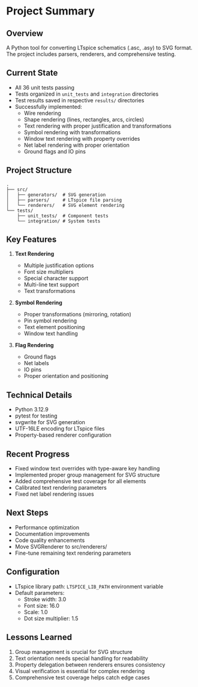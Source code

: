 # Project Summary

## Overview
A Python tool for converting LTspice schematics (.asc, .asy) to SVG format. The project includes parsers, renderers, and comprehensive testing.

## Current State
- All 36 unit tests passing
- Tests organized in `unit_tests` and `integration` directories
- Test results saved in respective `results/` directories
- Successfully implemented:
  - Wire rendering
  - Shape rendering (lines, rectangles, arcs, circles)
  - Text rendering with proper justification and transformations
  - Symbol rendering with transformations
  - Window text rendering with property overrides
  - Net label rendering with proper orientation
  - Ground flags and IO pins

## Project Structure
```
.
├── src/
│   ├── generators/  # SVG generation
│   ├── parsers/     # LTspice file parsing
│   └── renderers/   # SVG element rendering
└── tests/
    ├── unit_tests/  # Component tests
    └── integration/ # System tests
```

## Key Features
1. **Text Rendering**
   - Multiple justification options
   - Font size multipliers
   - Special character support
   - Multi-line text support
   - Text transformations

2. **Symbol Rendering**
   - Proper transformations (mirroring, rotation)
   - Pin symbol rendering
   - Text element positioning
   - Window text handling

3. **Flag Rendering**
   - Ground flags
   - Net labels
   - IO pins
   - Proper orientation and positioning

## Technical Details
- Python 3.12.9
- pytest for testing
- svgwrite for SVG generation
- UTF-16LE encoding for LTspice files
- Property-based renderer configuration

## Recent Progress
- Fixed window text overrides with type-aware key handling
- Implemented proper group management for SVG structure
- Added comprehensive test coverage for all elements
- Calibrated text rendering parameters
- Fixed net label rendering issues

## Next Steps
- Performance optimization
- Documentation improvements
- Code quality enhancements
- Move SVGRenderer to src/renderers/
- Fine-tune remaining text rendering parameters

## Configuration
- LTspice library path: `LTSPICE_LIB_PATH` environment variable
- Default parameters:
  - Stroke width: 3.0
  - Font size: 16.0
  - Scale: 1.0
  - Dot size multiplier: 1.5

## Lessons Learned
1. Group management is crucial for SVG structure
2. Text orientation needs special handling for readability
3. Property delegation between renderers ensures consistency
4. Visual verification is essential for complex rendering
5. Comprehensive test coverage helps catch edge cases 